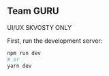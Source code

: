 ## Team GURU

UI/UX SKVOSTY ONLY

First, run the development server:

```bash
npm run dev
# or
yarn dev
```
